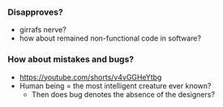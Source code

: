 ### Disapproves?

- girrafs nerve?
- how about remained non-functional code in software?

### How about mistakes and bugs?
- https://youtube.com/shorts/v4vGGHeYtbg
- Human being = the most intelligent creature ever known?
    - Then does bug denotes the absence of the designers?
